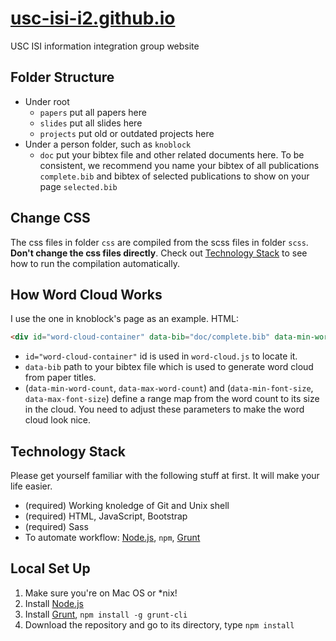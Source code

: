 # [usc-isi-i2.github.io](http://usc-isi-i2.github.io)
USC ISI information integration group website

## Folder Structure
- Under root
  - `papers` put all papers here
  - `slides` put all slides here
  - `projects` put old or outdated projects here
- Under a person folder, such as `knoblock`
  - `doc` put your bibtex file and other related documents here. To be consistent, we recommend you name your bibtex of all publications `complete.bib` and bibtex of selected publications to show on your page `selected.bib`

## Change CSS
The css files in folder `css` are compiled from the scss files in folder `scss`. **Don't change the css files directly**. Check out [Technology Stack](#technology-stack) to see how to run the compilation automatically.

## How Word Cloud Works
I use the one in knoblock's page as an example.
HTML:
```html
<div id="word-cloud-container" data-bib="doc/complete.bib" data-min-word-count="1" data-max-word-count="70" data-min-font-size="2" data-max-font-size="40"></div>
```
- `id="word-cloud-container"` id is used in `word-cloud.js` to locate it.
- `data-bib` path to your bibtex file which is used to generate word cloud from paper titles.
- (`data-min-word-count`, `data-max-word-count`) and (`data-min-font-size`, `data-max-font-size`) define a range map from the word count to its size in the cloud. You need to adjust these parameters to make the word cloud look nice.

## Technology Stack
Please get yourself familiar with the following stuff at first. It will make your life easier.
- (required) Working knoledge of Git and Unix shell
- (required) HTML, JavaScript, Bootstrap
- (required) Sass
- To automate workflow: [Node.js](http://nodejs.org/), `npm`, [Grunt](http://gruntjs.com/)

## Local Set Up
1. Make sure you're on Mac OS or *nix!
2. Install [Node.js](http://nodejs.org/)
3. Install [Grunt](http://gruntjs.com/), `npm install -g grunt-cli`
4. Download the repository and go to its directory, type `npm install`
